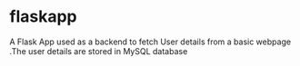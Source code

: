 # flaskapp
A Flask App used as a backend to fetch User details from a basic webpage .The user details are stored in MySQL database
